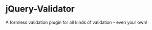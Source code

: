 jQuery-Validator
================

A formless validation plugin for all kinds of validation - even your own!